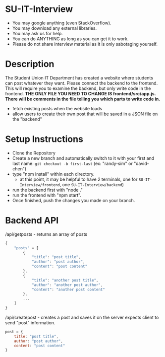 # SU-IT-Interview
- You may google anything (even StackOverflow).
- You may download any external libraries.
- You may ask us for help.
- You can do ANYTHING as long as you can get it to work.
- Please do not share interview material as it is only sabotaging yourself.

# Description
The Student Union IT Department has created a website where students can post whatever they want. 
Please connect the backend to the frontend. This will require you to examine the backend, but only write code
in the frontend. <b>THE ONLY FILE YOU NEED TO CHANGE IS frontend/src/app.js. There will be comments in the file telling you which parts to write code in.</b>

- fetch existing posts when the website loads
- allow users to create their own post that will be saved in a JSON file on the "backend"

# Setup Instructions
- Clone the Repository
- Create a new branch and automatically switch to it with your first and last name: `git checkout -b first-last` (ex: "randy-sim" or "david-chen")
- type "npm install" within each directory.
    - at this point, it may be helpful to have 2 terminals, one for `SU-IT-Interview/frontend`, one `SU-IT-Interview/backend`)
- run the backend first with "node ."
- run the frontend with "npm start".
- Once finished, push the changes you made on your branch.

# Backend API

/api/getposts - returns an array of posts
```js
{
    "posts" = [
        {
            "title": "post title",
            "author": "post author",
            "content": "post content"
        },
        {
            "title": "another post title",
            "author": "another post author",
            "content": "another post content"
        },
        ...
    ]
}
```

/api/createpost - creates a post and saves it on the server
expects client to send "post" information. 
```js
post = {
    title: "post title",
    author: "post author",
    content: "post content"
}
```

